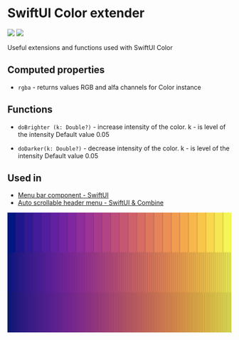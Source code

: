 # SwiftUI Color extender

[![](https://img.shields.io/endpoint?url=https%3A%2F%2Fswiftpackageindex.com%2Fapi%2Fpackages%2FThe-Igor%2Fd3-color%2Fbadge%3Ftype%3Dswift-versions)](https://swiftpackageindex.com/The-Igor/d3-color) [![](https://img.shields.io/endpoint?url=https%3A%2F%2Fswiftpackageindex.com%2Fapi%2Fpackages%2FThe-Igor%2Fd3-color%2Fbadge%3Ftype%3Dplatforms)](https://swiftpackageindex.com/The-Igor/d3-color)

Useful extensions and functions used with SwiftUI Color

## Computed properties

* `rgba` - returns values RGB and alfa channels for Color instance


## Functions 

* `doBrighter (k: Double?)` - increase intensity of the color. k - is level of the intensity Default value 0.05

* `doDarker(k: Double?)` - decrease intensity of the color. k - is level of the intensity Default value 0.05

## Used in
- [Menu bar component - SwiftUI](https://github.com/The-Igor/d3-menu-bar)
- [Auto scrollable header menu - SwiftUI & Combine](https://github.com/The-Igor/d3-scrollable-menu-list)

![Color extender](https://github.com/The-Igor/d3-color/blob/main/img.png)
